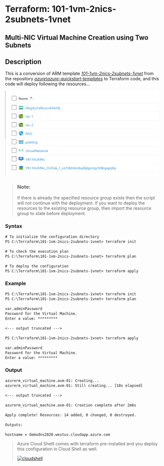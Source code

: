 # Terraform: 101-1vm-2nics-2subnets-1vnet 
## Multi-NIC Virtual Machine Creation using Two Subnets
## Description
This is a conversion of ARM template *[101-1vm-2nics-2subnets-1vnet](https://github.com/Azure/azure-quickstart-templates/tree/master/101-1vm-2nics-2subnets-1vnet)* from the repository *[azure\azure-quickstart-templates](https://github.com/Azure/azure-quickstart-templates)* to Terraform code, and this code will deploy following the resources…

![output](images/resources.png)

> ### Note:
> If there is already the specified resource group exists then the script will not continue with the deployment. If you want to deploy the resources to the existing resource group, then import the resource group to state before deployment.

### Syntax
```
# To initialize the configuration directory
PS C:\Terraform\101-1vm-2nics-2subnets-1vnet> terraform init 

# To check the execution plan
PS C:\Terraform\101-1vm-2nics-2subnets-1vnet> terraform plan

# To deploy the configuration
PS C:\Terraform\101-1vm-2nics-2subnets-1vnet> terraform apply
```  

### Example
```
PS C:\Terraform\101-1vm-2nics-2subnets-1vnet> terraform init 
PS C:\Terraform\101-1vm-2nics-2subnets-1vnet> terraform plan

var.adminPassword
Password for the Virtual Machine.
Enter a value: *********

<--- output truncated --->

PS C:\Terraform\101-1vm-2nics-2subnets-1vnet> terraform apply 

var.adminPassword
Password for the Virtual Machine.
Enter a value: *********
````

### Output

```
azurerm_virtual_machine.avm-01: Creating...
azurerm_virtual_machine.avm-01: Still creating... [10s elapsed]

<--- output truncated --->

azurerm_virtual_machine.avm-01: Creation complete after 2m6s 

Apply complete! Resources: 14 added, 0 changed, 0 destroyed.

Outputs:

hostname = demodns2020.westus.cloudapp.azure.com
```

>Azure Cloud Shelll comes with terraform pre-installed and you deploy this configuration in Cloud Shell as well.
>
>[![cloudshell](images/cloudshell.png)](https://shell.azure.com)